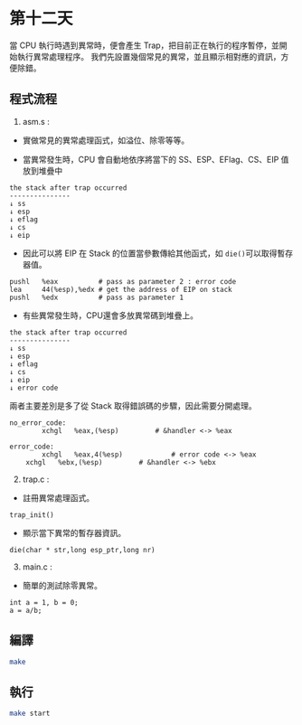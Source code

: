 # 第十二天

當 CPU 執行時遇到異常時，便會產生 Trap，把目前正在執行的程序暫停，並開始執行異常處理程序。
我們先設置幾個常見的異常，並且顯示相對應的資訊，方便除錯。

## 程式流程

1. asm.s : 

* 實做常見的異常處理函式，如溢位、除零等等。

* 當異常發生時，CPU 會自動地依序將當下的 SS、ESP、EFlag、CS、EIP 值放到堆疊中
```
the stack after trap occurred 
---------------
↓ ss           
↓ esp          
↓ eflag        
↓ cs           
↓ eip          
```

* 因此可以將 EIP 在 Stack 的位置當參數傳給其他函式，如 `die()`可以取得暫存器值。
```
pushl   %eax          # pass as parameter 2 : error code
lea     44(%esp),%edx # get the address of EIP on stack
pushl   %edx          # pass as parameter 1
```

* 有些異常發生時，CPU還會多放異常碼到堆疊上。
```
the stack after trap occurred 
---------------
↓ ss           
↓ esp          
↓ eflag        
↓ cs           
↓ eip          
↓ error code   
```

兩者主要差別是多了從 Stack 取得錯誤碼的步驟，因此需要分開處理。
```
no_error_code:
        xchgl 	%eax,(%esp)			# &handler <-> %eax
```
```
error_code:
        xchgl 	%eax,4(%esp)			# error code <-> %eax
	xchgl 	%ebx,(%esp)			# &handler <-> %ebx
```

2. trap.c : 

* 註冊異常處理函式。
```
trap_init()
```

* 顯示當下異常的暫存器資訊。
```
die(char * str,long esp_ptr,long nr)
```

3. main.c :
* 簡單的測試除零異常。
```
int a = 1, b = 0;
a = a/b;
```

## 編譯
```bash
make
```

## 執行
```bash
make start
```
